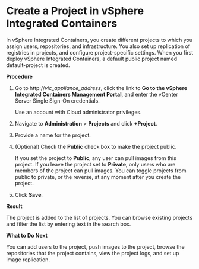 # Create a Project in vSphere Integrated Containers #

In vSphere Integrated Containers, you create different projects to which you assign users, repositories, and infrastructure. You also set up replication of registries in projects, and configure project-specific settings. When you first deploy vSphere Integrated Containers, a default public project named default-project is created. 


**Procedure**

1. Go to http://<i>vic_appliance_address</i>, click the link to **Go to the vSphere Integrated Containers Management Portal**, and enter the vCenter Server Single Sign-On credentials.

   Use an account with Cloud administrator privileges.
2. Navigate to **Administration** > **Projects** and click **+Project**.
3. Provide a name for the project.
4. (Optional) Check the **Public** check box to make the project public.

   If you set the project to **Public**, any user can pull images from this project. If you leave the project set to **Private**, only users who are members of the project can pull images. You can toggle projects from public to private, or the reverse, at any moment after you create the project.
5. Click **Save**.

**Result**

The project is added to the list of projects. You can browse existing projects and filter the list by entering text in the search box.

**What to Do Next**

You can add users to the project, push images to the project, browse the repositories that the project contains, view the project logs, and set up image replication. 

